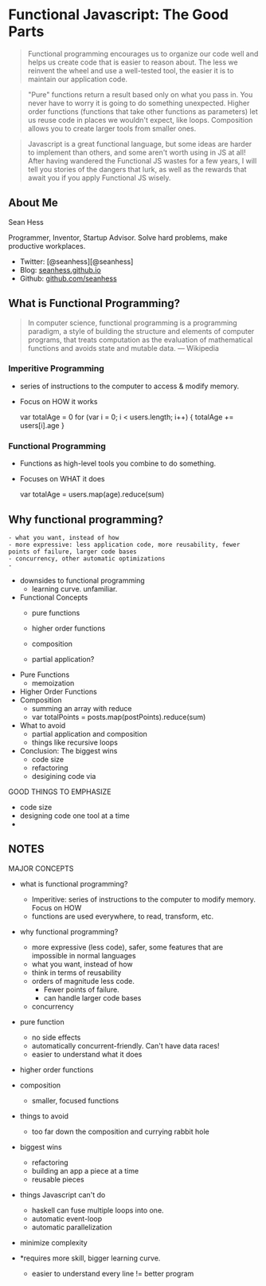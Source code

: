 Functional Javascript: The Good Parts
=====================================

> Functional programming encourages us to organize our code well and helps us create code that is easier to reason about. The less we reinvent the wheel and use a well-tested tool, the easier it is to maintain our application code. 

> "Pure" functions return a result based only on what you pass in. You never have to worry it is going to do something unexpected. Higher order functions (functions that take other functions as parameters) let us reuse code in places we wouldn't expect, like loops. Composition allows you to create larger tools from smaller ones. 

> Javascript is a great functional language, but some ideas are harder to implement than others, and some aren't worth using in JS at all! After having wandered the Functional JS wastes for a few years, I will tell you stories of the dangers that lurk, as well as the rewards that await you if you apply Functional JS wisely.

About Me
--------
Sean Hess

Programmer, Inventor, Startup Advisor. Solve hard problems, make productive workplaces. 

- Twitter: [@seanhess][@seanhess]
- Blog: [seanhess.github.io](http://seanhess.github.io)
- Github: [github.com/seanhess](http://github.com/seanhess/)


What is Functional Programming?
-------------------------------

> In computer science, functional programming is a programming paradigm, a style of building the structure and elements of computer programs, that treats computation as the evaluation of mathematical functions and avoids state and mutable data.
— Wikipedia

### Imperitive Programming
- series of instructions to the computer to access & modify memory. 
- Focus on HOW it works

    var totalAge = 0
    for (var i = 0; i < users.length; i++) {
        totalAge += users[i].age
    }

### Functional Programming
- Functions as high-level tools you combine to do something. 
- Focuses on WHAT it does

    var totalAge = users.map(age).reduce(sum)

Why functional programming?
---------------------------
    - what you want, instead of how
    - more expressive: less application code, more reusability, fewer points of failure, larger code bases
    - concurrency, other automatic optimizations
    - 
- downsides to functional programming
    - learning curve. unfamiliar.
- Functional Concepts
    - pure functions
    - higher order functions
    - composition

    - partial application?
- Pure Functions
    - memoization
- Higher Order Functions
- Composition
    - summing an array with reduce
    - var totalPoints = posts.map(postPoints).reduce(sum)
- What to avoid
    - partial application and composition
    - things like recursive loops
- Conclusion: The biggest wins
    - code size
    - refactoring
    - desigining code via 



GOOD THINGS TO EMPHASIZE
- code size
- designing code one tool at a time
- 




NOTES
------

MAJOR CONCEPTS
- what is functional programming?
    - Imperitive: series of instructions to the computer to modify memory. Focus on HOW
    - functions are used everywhere, to read, transform, etc. 
- why functional programming?
    - more expressive (less code), safer, some features that are impossible in normal languages
    - what you want, instead of how
    - think in terms of reusability
    - orders of magnitude less code. 
        - Fewer points of failure.
        - can handle larger code bases
    - concurrency
- pure function
    - no side effects
    - automatically concurrent-friendly. Can't have data races!
    - easier to understand what it does
- higher order functions
- composition
    - smaller, focused functions
- things to avoid
    - too far down the composition and currying rabbit hole
- biggest wins
    - refactoring
    - building an app a piece at a time
    - reusable pieces

- things Javascript can't do
    - haskell can fuse multiple loops into one.
    - automatic event-loop
    - automatic parallelization

- minimize complexity

- *requires more skill, bigger learning curve.  
    - easier to understand every line != better program




